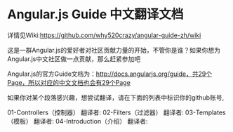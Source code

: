 Angular.js Guide 中文翻译文档
======================

详情见Wiki:https://github.com/why520crazy/angular-guide-zh/wiki

这是一群Angular.js的爱好者对社区贡献力量的开始，不管你是谁？如果你想为Angular.js中文社区做一点贡献，那么赶紧参加吧

Angular.js的官方Guide文档为：http://docs.angularjs.org/guide，共29个Page，所以对应的中文文档也会有29个Page

如果你对某个段落感兴趣，想尝试翻译，请在下面的列表中标识你的github账号,



01-Controllers（控制器）        翻译者: 
02-Filters（过滤器）            翻译者:
03-Templates（模板）            翻译者:
04-Introduction（介绍）         翻译者:


